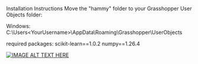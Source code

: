Installation Instructions
Move the "hammy" folder to your Grasshopper User Objects folder:

Windows: C:\Users\<YourUsername>\AppData\Roaming\Grasshopper\UserObjects

required packages:
    scikit-learn==1.0.2
    numpy==1.26.4

    
[![IMAGE ALT TEXT HERE]([https://img.youtube.com/vi/YOUTUBE_VIDEO_ID_HERE/0.jpg)](https://www.youtube.com/watch?v=YOUTUBE_VIDEO_ID_HERE](https://www.youtube.com/watch?v=PNfcFzhv0JM))
